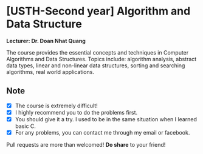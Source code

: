 # [USTH-Second year] Algorithm and Data Structure
**Lecturer: Dr. Doan Nhat Quang**

The course provides the essential concepts and techniques in Computer Algorithms and Data Structures. Topics include: algorithm analysis, abstract data types, linear and non-linear data structures, sorting and searching algorithms, real world applications.


## Note
- [X] The course is extremely difficult!
- [X] I highly recommend you to do the problems first.
- [X] You should give it a try. I used to be in the same situation when I learned basic C.
- [X] For any problems, you can contact me through my email or facebook.

Pull requests are more than welcomed! **Do share** to your friend!
